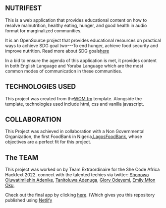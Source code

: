 ## NUTRIFEST
 This is a web application that provides educational content on how to resolve malnutrition, healthy eating, 
 hunger, and good health in audio format for marginalized communities.
 
 It is an OpenSource project that provides educational resources on practical ways to achieve SDG goal two---To end 
 hunger, achieve food security and improve nutrition. Read more about SDG goals[here](https://sdgs.un.org/)

 In a bid to ensure the agenda of  this application is met, it provides content in both English Language and Yoruba Language which are the most common modes of communication in these communities.

 ## TECHNOLOGIES USED
 This project was created from the[WOM.fm](https://wom.fm) template. Alongside the template, technologies used include html, css and vanilla javascript.

## COLLABORATION
 This Project was achieved in collaboration with a Non Governmental Organization, the first FoodBank in Nigeria,[LagosFoodBank](https://lagosfoodbank.org/), whose objectives are a perfect fit for this project.

 ## The TEAM
 This project was worked on by Team Extraordinaire for the She Code Africa Hackfext 2022.
 connect with the talented techies via twitter:
 [Shonowo Oluwatimilehin Adenike](https://twitter.com/Adenikemie_),
 [Tanitoluwa Adenuga](https://twitter.com/adenugatani),
 [Glory Odeyemi](https://twitter.com/GloryOdeyemi),
 [Emily Mfon Oku](https://twitter.com/mfon_emily),



 Check out the final app by clicking [here](https://nutrifest.netlify.app/). (Which gives you this repository published using [Netlify](https://app.netlify.com/)






